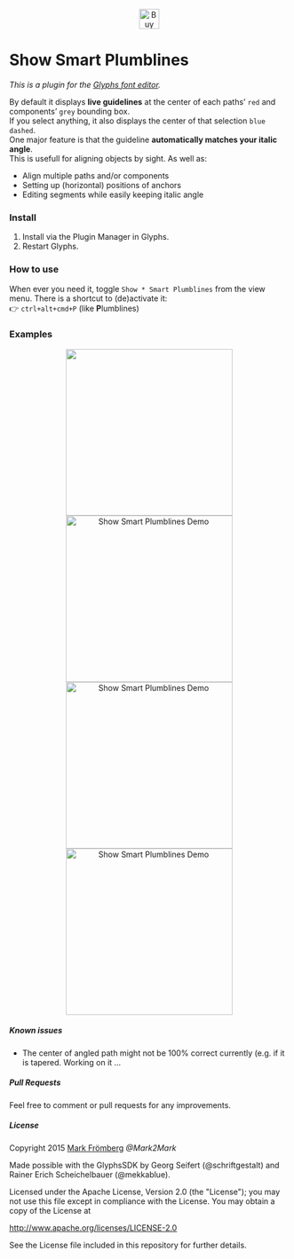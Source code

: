 <p align="center"> 
<a href='https://ko-fi.com/M4M580HG' target='_blank'><img height='36' style='border:0px;height:36px;' src='https://az743702.vo.msecnd.net/cdn/kofi1.png?v=0' border='0' alt='Buy Me a Coffee at ko-fi.com' /></a>
</p>

# Show Smart Plumblines

*This is a plugin for the [Glyphs font editor](http://glyphsapp.com/).*  

By default it displays **live guidelines** at the center of each paths’ `red` and components’ `grey` bounding box.  
If you select anything, it also displays the center of that selection `blue dashed`.  
One major feature is that the guideline **automatically matches your italic angle**.  
This is usefull for aligning objects by sight. As well as:
- Align multiple paths and/or components
- Setting up (horizontal) positions of anchors
- Editing segments while easily keeping italic angle

### Install

1. Install via the Plugin Manager in Glyphs.
2. Restart Glyphs.

### How to use

When ever you need it, toggle `Show * Smart Plumblines` from the view menu. There is a shortcut to (de)activate it:  
:point_right: `ctrl+alt+cmd+P` (like **P**lumblines)

### Examples

<p align="center">

<img src="https://raw.githubusercontent.com/Mark2Mark/Glyphsapp-Plugins/Screenshots/Screenshots/SmartPlumblines/SmPlL%2012.png" alt="" height="300px">
   
<img src="https://raw.githubusercontent.com/Mark2Mark/Glyphsapp-Plugins/Screenshots/Screenshots/SmartPlumblines/SmPlL%2013.png" alt="Show Smart Plumblines Demo" height="300px">

<img src="https://raw.githubusercontent.com/Mark2Mark/Glyphsapp-Plugins/Screenshots/Screenshots/SmartPlumblines/SmPlL%2014.png" alt="Show Smart Plumblines Demo" height="300px">

<img src="https://raw.githubusercontent.com/Mark2Mark/Show-Smart-Plumblines/3f23a95e52f9462428e8a7a0ad9626d3528623fb/Screenshots/SmartPlumblines%20-%20ScreenCast%2002.gif" alt="Show Smart Plumblines Demo" height="300px">
</p>



##### Known issues

- The center of angled path might not be 100% correct currently (e.g. if it is tapered. Working on it …

##### Pull Requests

Feel free to comment or pull requests for any improvements.

##### License

Copyright 2015 [Mark Frömberg](http://www.markfromberg.com/) *@Mark2Mark*

Made possible with the GlyphsSDK by Georg Seifert (@schriftgestalt) and Rainer Erich Scheichelbauer (@mekkablue).

Licensed under the Apache License, Version 2.0 (the "License");
you may not use this file except in compliance with the License.
You may obtain a copy of the License at

http://www.apache.org/licenses/LICENSE-2.0

See the License file included in this repository for further details.
